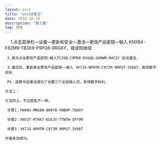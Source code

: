 ```yaml
---
layout: post
title: "win10激活"
date: 2016-10-10 
description: "第三篇"
tag: 博客 
---
```

　
     1.点击菜单栏—设置—更新和安全—激活—更改产品密钥—输入 KNXB4-F82M9-TB3X9-P9PQ6-RRG6Y，错误则继续.

     2.再次点击更改产品密钥—输入TC29Q-C9PB9-DVXQG-GH8WM-M4C2Y 在线激活.

     3.激活后，重新单击更改产品密钥——输入 VK7JG-NPHTM-C97JM-9MPGT-3V66T，取得数字权利

     PS：就算中途激活成功了也要三个全部输入完，获得数字权利.

    方法二：

    方法同上，不过密匙不一样。

     步骤1：PW48G-MNG8W-B9978-YWBRP-76DGY

     步骤2：XHV2T-M7HX7-KGXJV-TTWTW-XFF9M

     步骤3：VK7JG-NPHTM-C97JM-9MPGT-3V66T

    作者亲测成功。
 
